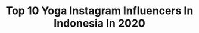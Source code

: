---
title: Top 10 Yoga Instagram Influencers In Indonesia In 2020
description: >-
  Find top yoga Instagram influencers in Indonesia in 2020. Most popular hashtags: #bali #asana #happyearthday #backbend.
platform: Instagram
profiles:
  - username: "wandabadwal"
    fullname: >-
      WANDA BADWAL
    location: "Indonesia"
    followers: 30350
    engagement: 362
    commentsToLikes: 0.049696
    id: ck14hs02gbu2v0i19pus82mrj
    verified: false
    hashtags: "#sanctuary, #conversation, #spirituality, #happygalungan"
  - username: "magdasyoga"
    fullname: >-
      Magda | Yoga
    location: "Indonesia"
    followers: 16652
    engagement: 798
    commentsToLikes: 0.081266
    id: ck5hpgzjnrcek0i1118fids11
    verified: false
    hashtags: ""
  - username: "margothallemans"
    fullname: >-
      Margot Hallemans
    location: "Indonesia"
    followers: 93551
    engagement: 661
    commentsToLikes: 0.018390
    id: ckapb2l76yc6d0i78j7cufm1n
    verified: false
    hashtags: "#tegendestroomin, #letloverule, #grenzenverleggen, #bewustwording"
  - username: "magdalena.a.a"
    fullname: >-
      Magdalena
    location: "Indonesia"
    followers: 18889
    engagement: 437
    commentsToLikes: 0.113532
    id: ckaounjyh11tl0i78l3jwmk8x
    verified: false
    hashtags: "#flyinglizardpose, #onziesummervibes, #beachgirl, #dandayamanajanushirasana"
  - username: "stephbaier"
    fullname: >-
      Steph Baier | Bali Model
    location: "Indonesia"
    followers: 5938
    engagement: 932
    commentsToLikes: 0.069837
    id: ck8syl5qql5jw0j781h8foqv1
    verified: false
    hashtags: "#40weeks, #positivevibes, #babyshower, #grlpwr"
  - username: "daraayupsptsr_"
    fullname: >-
      𝓓𝓪𝓻𝓪 𝓐𝔂𝓾 𝓟𝓾𝓼𝓹𝓲𝓽𝓪𝓼𝓪𝓻𝓲 𝓢𝓾𝓭𝓲𝓻𝓶𝓪𝓷✨
    location: "Indonesia"
    followers: 39287
    engagement: 1431
    commentsToLikes: 0.013482
    id: ckaow4jnc7ebh0i78dfatx5fi
    verified: false
    hashtags: ""
  - username: "alysia_cen"
    fullname: >-
      Alysia Susimodeong
    location: "Indonesia"
    followers: 40766
    engagement: 182
    commentsToLikes: 0.152326
    id: ck139dqp8kt390i19p9o8vzeu
    verified: false
    hashtags: "#downdogsplit, #handstandpose, #yogastrong, #yogaflow"
  - username: "ramyapastakiayoga"
    fullname: >-
      Ramya Pastakia
    location: "Indonesia"
    followers: 6712
    engagement: 591
    commentsToLikes: 0.078130
    id: ck13642n54o3s0i19j6ui21mb
    verified: false
    hashtags: "#balivibes, #ganeshastotram, #fingertips, #qurentinelife"
  - username: "astral_godness"
    fullname: >-
      Pranesvari Devi
    location: "Indonesia"
    followers: 6047
    engagement: 2142
    commentsToLikes: 0.045097
    id: ck6tnbuwl9jje0j71aoy5ryir
    verified: false
    hashtags: "#trustyourself, #mexican, #yoguini, #jaimatakali"
  - username: "annesivaasen"
    fullname: >-
      Anne Siv Aasen | NORWAY 🇳🇴
    location: "Indonesia"
    followers: 17231
    engagement: 570
    commentsToLikes: 0.114488
    id: ck55ps5lwb9c80i11lwsue3fl
    verified: false
    hashtags: "#chestopener, #adventurous, #freespirit, #mountaingirl"
---